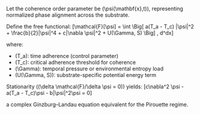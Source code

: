 Let the coherence order parameter be (\psi(\mathbf{x},t)), representing normalized phase alignment across the substrate.

Define the free functional:
[\mathcal{F}[\psi] = \int \Big[ a(T_a - T_c) |\psi|^2 + \frac{b}{2}|\psi|^4 + c|\nabla \psi|^2 + U(\Gamma, S) \Big] , d^dx]

where:

* (T_a): time adherence (control parameter)
* (T_c): critical adherence threshold for coherence
* (\Gamma): temporal pressure or environmental entropy load
* (U(\Gamma, S)): substrate-specific potential energy term

Stationarity ((\delta \mathcal{F}/\delta \psi = 0)) yields:
[c\nabla^2 \psi - a(T_a - T_c)\psi - b|\psi|^2\psi = 0]

a complex Ginzburg–Landau equation equivalent for the Pirouette regime.